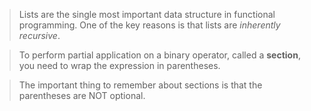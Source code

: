 > Lists are the single most important data structure in functional programming.
  One of the key reasons is that lists are *inherently recursive*.

> To perform partial application on a binary operator, called a **section**,
  you need to wrap the expression in parentheses.

> The important thing to remember about sections is that the parentheses are NOT optional.

